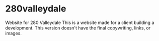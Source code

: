 # 280valleydale
Website for 280 Valleydale
This is a website made for a client building a development. This version doesn't have the final copywriting, links, or images.
